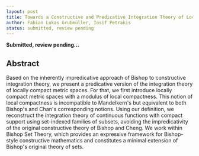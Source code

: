 ```yaml
---
layout: post
title: Towards a Constructive and Predicative Integration Theory of Locally Compact Metric Spaces
author: Fabian Lukas Grubmüller, Iosif Petrakis
status: submitted, review pending
---
```


**Submitted, review pending...**

## Abstract

Based on the inherently impredicative approach of Bishop to constructive integration theory, we present a predicative version of the integration theory of locally compact metric spaces. For that, we first introduce locally compact metric spaces with a modulus of local compactness. This notion of local compactness is incompatible to Mandelkern's but equivalent to both Bishop's and Chan's corresponding notions. Using our definition, we reconstruct the integration theory of continuous functions with compact support using set-indexed families of subsets, avoiding the impredicativity of the original constructive theory of Bishop and Cheng. We work within Bishop Set Theory, which provides an expressive framework for Bishop-style constructive mathematics and constitutes a minimal extension of Bishop's original theory of sets.

